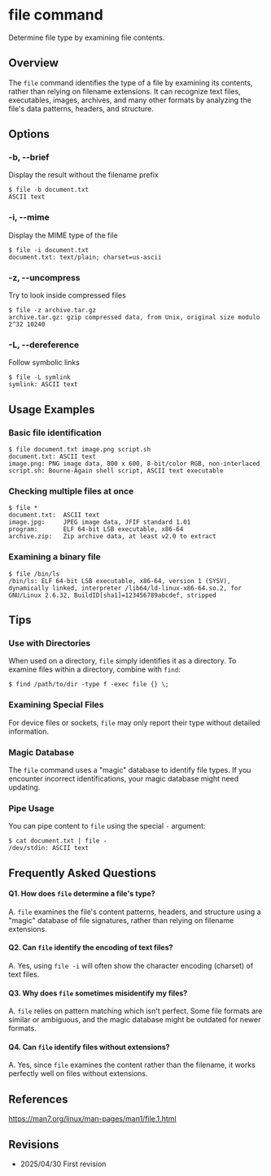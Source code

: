 # file command

Determine file type by examining file contents.

## Overview

The `file` command identifies the type of a file by examining its contents, rather than relying on filename extensions. It can recognize text files, executables, images, archives, and many other formats by analyzing the file's data patterns, headers, and structure.

## Options

### **-b, --brief**

Display the result without the filename prefix

```console
$ file -b document.txt
ASCII text
```

### **-i, --mime**

Display the MIME type of the file

```console
$ file -i document.txt
document.txt: text/plain; charset=us-ascii
```

### **-z, --uncompress**

Try to look inside compressed files

```console
$ file -z archive.tar.gz
archive.tar.gz: gzip compressed data, from Unix, original size modulo 2^32 10240
```

### **-L, --dereference**

Follow symbolic links

```console
$ file -L symlink
symlink: ASCII text
```

## Usage Examples

### Basic file identification

```console
$ file document.txt image.png script.sh
document.txt: ASCII text
image.png: PNG image data, 800 x 600, 8-bit/color RGB, non-interlaced
script.sh: Bourne-Again shell script, ASCII text executable
```

### Checking multiple files at once

```console
$ file *
document.txt:  ASCII text
image.jpg:     JPEG image data, JFIF standard 1.01
program:       ELF 64-bit LSB executable, x86-64
archive.zip:   Zip archive data, at least v2.0 to extract
```

### Examining a binary file

```console
$ file /bin/ls
/bin/ls: ELF 64-bit LSB executable, x86-64, version 1 (SYSV), dynamically linked, interpreter /lib64/ld-linux-x86-64.so.2, for GNU/Linux 2.6.32, BuildID[sha1]=123456789abcdef, stripped
```

## Tips

### Use with Directories

When used on a directory, `file` simply identifies it as a directory. To examine files within a directory, combine with `find`:

```console
$ find /path/to/dir -type f -exec file {} \;
```

### Examining Special Files

For device files or sockets, `file` may only report their type without detailed information.

### Magic Database

The `file` command uses a "magic" database to identify file types. If you encounter incorrect identifications, your magic database might need updating.

### Pipe Usage

You can pipe content to `file` using the special `-` argument:

```console
$ cat document.txt | file -
/dev/stdin: ASCII text
```

## Frequently Asked Questions

#### Q1. How does `file` determine a file's type?
A. `file` examines the file's content patterns, headers, and structure using a "magic" database of file signatures, rather than relying on filename extensions.

#### Q2. Can `file` identify the encoding of text files?
A. Yes, using `file -i` will often show the character encoding (charset) of text files.

#### Q3. Why does `file` sometimes misidentify my files?
A. `file` relies on pattern matching which isn't perfect. Some file formats are similar or ambiguous, and the magic database might be outdated for newer formats.

#### Q4. Can `file` identify files without extensions?
A. Yes, since `file` examines the content rather than the filename, it works perfectly well on files without extensions.

## References

https://man7.org/linux/man-pages/man1/file.1.html

## Revisions

- 2025/04/30 First revision